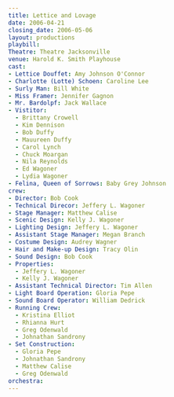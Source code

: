 ```yaml
---
title: Lettice and Lovage
date: 2006-04-21
closing_date: 2006-05-06
layout: productions
playbill:
Theatre: Theatre Jacksonville
venue: Harold K. Smith Playhouse
cast:
- Lettice Douffet: Amy Johnson O'Connor
- Charlotte (Lotte) Schoen: Caroline Lee
- Surly Man: Bill White
- Miss Framer: Jennifer Gagnon
- Mr. Bardolpf: Jack Wallace
- Vistitor:
  - Brittany Crowell
  - Kim Dennison
  - Bob Duffy
  - Mauureen Duffy
  - Carol Lynch
  - Chuck Moargan
  - Nila Reynolds
  - Ed Wagoner
  - Lydia Wagoner
- Felina, Queen of Sorrows: Baby Grey Johnson
crew:
- Director: Bob Cook
- Technical Direcor: Jeffery L. Wagoner
- Stage Manager: Matthew Calise
- Scenic Design: Kelly J. Wagoner
- Lighting Design: Jeffery L. Wagoner
- Assistant Stage Manager: Megan Branch
- Costume Design: Audrey Wagner
- Hair and Make-up Design: Tracy Olin
- Sound Design: Bob Cook
- Properties:
  - Jeffery L. Wagoner
  - Kelly J. Wagoner
- Assistant Technical Director: Tim Allen
- Light Board Operation: Gloria Pepe
- Sound Board Operator: William Dedrick
- Running Crew:
  - Kristina Elliot
  - Rhianna Hurt
  - Greg Odenwald
  - Johnathan Sandrony
- Set Construction:
  - Gloria Pepe
  - Johnathan Sandrony
  - Matthew Calise
  - Greg Odenwald
orchestra:
---
```

